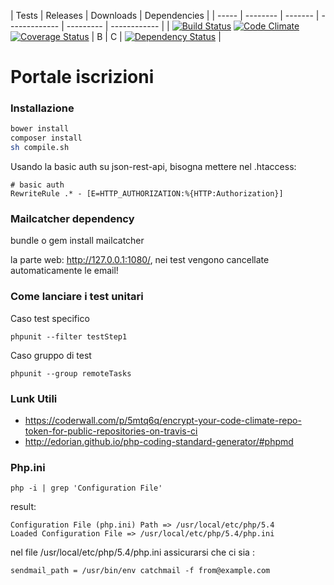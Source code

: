 | Tests | Releases | Downloads | Dependencies |
| ----- | -------- | ------- | ------------- | --------- | ------------ |
| [![Build Status](https://travis-ci.org/BitPrepared/dreamland-portal.svg?branch=master)](https://travis-ci.org/BitPrepared/dreamland-portal) [![Code Climate](https://codeclimate.com/github/BitPrepared/dreamland-portal/badges/gpa.svg)](https://codeclimate.com/github/BitPrepared/dreamland-portal) [![Coverage Status](https://coveralls.io/repos/BitPrepared/dreamland-portal/badge.png)](https://coveralls.io/r/BitPrepared/dreamland-portal) | B | C | [![Dependency Status](https://www.versioneye.com/user/projects/549a92496b1b81d9a40001ad/badge.svg?style=flat)](https://www.versioneye.com/user/projects/549a92496b1b81d9a40001ad) |




Portale iscrizioni
================

### Installazione

```bash 
bower install
composer install
sh compile.sh
```

Usando la basic auth su json-rest-api, bisogna mettere nel .htaccess:

```
# basic auth
RewriteRule .* - [E=HTTP_AUTHORIZATION:%{HTTP:Authorization}]
```

### Mailcatcher dependency
bundle
o
gem install mailcatcher

la parte web: http://127.0.0.1:1080/, nei test vengono cancellate automaticamente le email!


### Come lanciare i test unitari

Caso test specifico
```
phpunit --filter testStep1
```

Caso gruppo di test
```
phpunit --group remoteTasks
```

### Lunk Utili

* https://coderwall.com/p/5mtq6q/encrypt-your-code-climate-repo-token-for-public-repositories-on-travis-ci
* http://edorian.github.io/php-coding-standard-generator/#phpmd

### Php.ini

```
php -i | grep 'Configuration File'
```

result: 

```
Configuration File (php.ini) Path => /usr/local/etc/php/5.4
Loaded Configuration File => /usr/local/etc/php/5.4/php.ini
```

nel file /usr/local/etc/php/5.4/php.ini assicurarsi che ci sia : 

```
sendmail_path = /usr/bin/env catchmail -f from@example.com
```